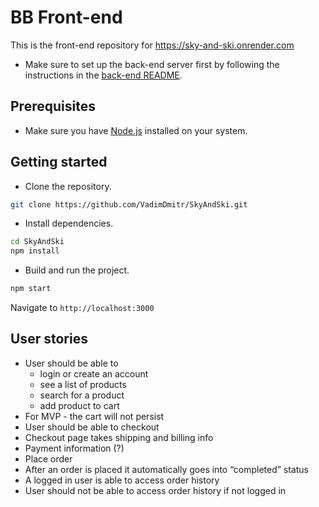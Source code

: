 # BB Front-end

This is the front-end repository for https://sky-and-ski.onrender.com

- Make sure to set up the back-end server first by following the instructions in the [back-end README](https://github.com/Code-the-Dream-School/bb-practicum-team-4-back/blob/dev/README.md).

## Prerequisites

- Make sure you have [Node.js](https://nodejs.org/) installed on your system.

## Getting started

- Clone the repository.

```bash
git clone https://github.com/VadimDmitr/SkyAndSki.git
```

- Install dependencies.

```bash
cd SkyAndSki
npm install
```

- Build and run the project.

```bash
npm start
```

Navigate to `http://localhost:3000`

## User stories

- User should be able to
  - login or create an account
  - see a list of products
  - search for a product
  - add product to cart
- For MVP - the cart will not persist
- User should be able to checkout
- Checkout page takes shipping and billing info
- Payment information (?)
- Place order
- After an order is placed it automatically goes into “completed” status
- A logged in user is able to access order history
- User should not be able to access order history if not logged in
